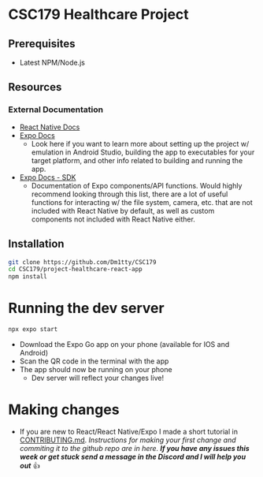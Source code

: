 # CSC179 Healthcare Project
## Prerequisites
- Latest NPM/Node.js
## Resources
### External Documentation
- [React Native Docs](https://reactnative.dev/docs/getting-started)
- [Expo Docs](https://docs.expo.dev/)
    - Look here if you want to learn more about setting up the project w/ emulation in Android Studio, building the app to executables for your target platform, and other info related to building and running the app.
- [Expo Docs - SDK](https://docs.expo.dev/versions/latest/)
    - Documentation of Expo components/API functions. Would highly recommend looking through this list, there are a lot of useful functions for interacting w/ the file system, camera, etc. that are not included with React Native by default, as well as custom components not included with React Native either. 
## Installation
```sh
git clone https://github.com/Dm1tty/CSC179
cd CSC179/project-healthcare-react-app
npm install
```
# Running the dev server
```sh
npx expo start
```
- Download the Expo Go app on your phone (available for IOS and Android)
- Scan the QR code in the terminal with the app
- The app should now be running on your phone
    - Dev server will reflect your changes live!
# Making changes
- If you are new to React/React Native/Expo I made a short tutorial in [CONTRIBUTING.md](documentation/CONTRIBUTING.md). *Instructions for making your first change and commiting it to the github repo are in here.* ***If you have any issues this week or get stuck send a message in the Discord and I will help you out*** 👍
